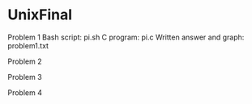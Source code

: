 # UnixFinal

Problem 1
Bash script: pi.sh
C program: pi.c
Written answer and graph: problem1.txt

Problem 2




Problem 3

Problem 4
